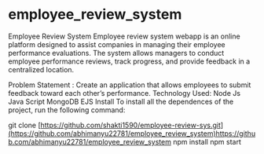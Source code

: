 # employee_review_system
Employee Review System
Employee review system webapp is an online platform designed to assist companies in managing their employee performance evaluations. The system allows managers to conduct employee performance reviews, track progress, and provide feedback in a centralized location.

Problem Statement :
Create an application that allows employees to submit feedback toward each other’s performance.
Technology Used:
Node Js
Java Script
MongoDB
EJS
Install
To install all the dependences of the project, run the following command:

git clone [https://github.com/shakti1590/employee-review-sys.git](https://github.com/abhimanyu22781/employee_review_system)https://github.com/abhimanyu22781/employee_review_system
npm install
npm start
